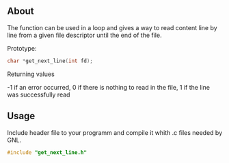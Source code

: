 ## About
The function can be used in a loop and gives a way to read content line by line from a given file descriptor until the end of the file.

Prototype:
```C
char *get_next_line(int fd);
```

Returning values

-1 if an error occurred, 0 if there is nothing to read in the file, 1 if the line was successfully read

## Usage
Include header file to your programm and compile it whith .c files needed by GNL.
```C
#include "get_next_line.h"
```
